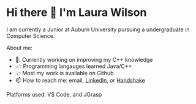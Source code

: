 # Hi there 👋 I'm Laura Wilson 

I am currently a Junior at Auburn University pursuing a undergraduate in Computer Science. 

About me:

- 🔭: Currently working on improving my C++ knowledge
- ✅: Programming langauges learned Java/C++
-  💡: Most my work is available on Github
- 📫 How to reach me: email, [LinkedIn](https://www.linkedin.com/in/laura-wilson-806093232?lipi=urn%3Ali%3Apage%3Ad_flagship3_profile_view_base_contact_details%3Bt8GVzFcnSmGk%2BwY%2B9EF4Ug%3D%3D), or [Handshake](https://auburn.joinhandshake.com/stu/users/26064156)


Platforms used: VS Code, and JGrasp



